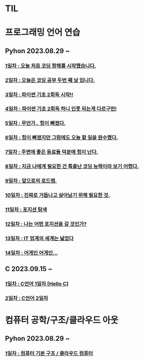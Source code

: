 # TIL

# 프로그래밍 언어 연습
## Pyhon 2023.08.29 ~
### [1일차 : 오늘 처음 코딩 항해를 시작했습니다.](https://5dietggul.tistory.com/5) 
### [2일차 : 오늘은 코딩 공부 두번 째 날 입니다.](https://5dietggul.tistory.com/6)
### [3일차 : 파이썬 기초 2회독 시작!!](https://5dietggul.tistory.com/7) 
### [4일차 : 파이썬 기초 2회독 하니 인풋 되는게 다르구먼!](https://5dietggul.tistory.com/8) 
### [5일차 : 무언가.. 힘이 빠졌다.](https://5dietggul.tistory.com/9) 
### [6일차 : 힘이 빠졌지만 그럼에도 오늘 할 일을 완수했다.](https://5dietggul.tistory.com/10) 
### [7일차 : 주변에 좋은 동료들 덕분에 힘이 난다.](https://5dietggul.tistory.com/11) 
### [8일차 : 지금 나에게 필요한 건 특출난 코딩 능력이라 보기 어렵다.](https://5dietggul.tistory.com/12) 
### [9일차 : 앞으로의 로드맵.](https://5dietggul.tistory.com/13) 
### [10일차 : 진짜로 거듭나고 살아남기 위해 필요한 것.](https://5dietggul.tistory.com/14) 
### [11일차 : 포지션 탐색](https://5dietggul.tistory.com/15) 
### [12일차 : 나는 어떤 포지션을 갈 것인가?](https://5dietggul.tistory.com/16) 
### [13일차 : IT 업계의 세계는 넓었다](https://5dietggul.tistory.com/17) 
### [14일차 : 어게인 어게인...](https://5dietggul.tistory.com/18) 

## C 2023.09.15 ~
### [1일차 : C언어 1일차 [Hello C] ](https://5dietggul.tistory.com/19) 
### [2일차 : C언어 2일차](https://5dietggul.tistory.com/21)

# 컴퓨터 공학/구조/클라우드 아웃
## Pyhon 2023.08.29 ~
### [1일차 : 컴퓨터 기본 구조 / 클라우드 컴퓨터](https://5dietggul.tistory.com/20) 

